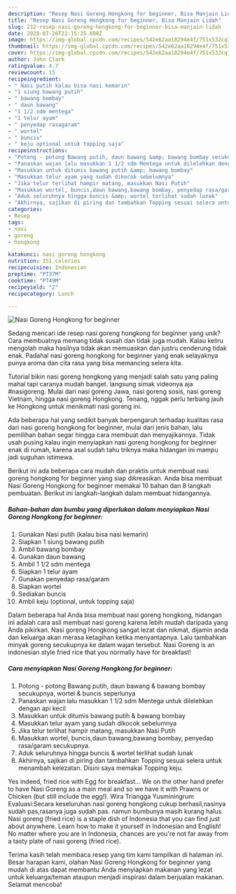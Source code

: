 ```yaml
---
description: "Resep Nasi Goreng Hongkong for beginner, Bisa Manjain Lidah"
title: "Resep Nasi Goreng Hongkong for beginner, Bisa Manjain Lidah"
slug: 212-resep-nasi-goreng-hongkong-for-beginner-bisa-manjain-lidah
date: 2020-07-26T22:15:25.690Z
image: https://img-global.cpcdn.com/recipes/542e62aa18294e4f/751x532cq70/nasi-goreng-hongkong-for-beginner-foto-resep-utama.jpg
thumbnail: https://img-global.cpcdn.com/recipes/542e62aa18294e4f/751x532cq70/nasi-goreng-hongkong-for-beginner-foto-resep-utama.jpg
cover: https://img-global.cpcdn.com/recipes/542e62aa18294e4f/751x532cq70/nasi-goreng-hongkong-for-beginner-foto-resep-utama.jpg
author: John Clark
ratingvalue: 4.7
reviewcount: 15
recipeingredient:
- " Nasi putih kalau bisa nasi kemarin"
- "1 siung bawang putih"
- " bawang bombay"
- " daun bawang"
- "1 1/2 sdm mentega"
- "1 telur ayam"
- " penyedap rasagaram"
- " wortel"
- " buncis"
- " keju optional untuk topping saja"
recipeinstructions:
- "Potong - potong Bawang putih, daun bawang &amp; bawang bombay secukupnya, wortel &amp; buncis seperlunya"
- "Panaskan wajan lalu masukkan 1 1/2 sdm Mentega untuk dilelehkan dengan api kecil"
- "Masukkan untuk ditumis bawang putih &amp; bawang bombay"
- "Masukkan telur ayam yang sudah dikocok sebelumnya"
- "Jika telur terlihat hampir matang, masukkan Nasi Putih"
- "Masukkan wortel, buncis,daun bawang,bawang bombay, penyedap rasa/garam secukupnya."
- "Aduk seluruhnya hingga buncis &amp; wortel terlihat sudah lunak"
- "Akhirnya, sajikan di piring dan tambahkan Topping sesuai selera untuk menambah kelezatan. Disini saya memakai Topping keju."
categories:
- Resep
tags:
- nasi
- goreng
- hongkong

katakunci: nasi goreng hongkong 
nutrition: 151 calories
recipecuisine: Indonesian
preptime: "PT37M"
cooktime: "PT49M"
recipeyield: "2"
recipecategory: Lunch

---
```



![Nasi Goreng Hongkong for beginner](https://img-global.cpcdn.com/recipes/542e62aa18294e4f/751x532cq70/nasi-goreng-hongkong-for-beginner-foto-resep-utama.jpg)

Sedang mencari ide resep nasi goreng hongkong for beginner yang unik? Cara membuatnya memang tidak susah dan tidak juga mudah. Kalau keliru mengolah maka hasilnya tidak akan memuaskan dan justru cenderung tidak enak. Padahal nasi goreng hongkong for beginner yang enak selayaknya punya aroma dan cita rasa yang bisa memancing selera kita.

Tutorial bikin nasi goreng hongkong yang menjadi salah satu yang paling mahal tapi caranya mudah banget. langsung simak videonya aja #nasigoreng. Mulai dari nasi goreng Jawa, nasi goreng sosis, nasi goreng Vietnam, hingga nasi goreng Hongkong. Tenang, nggak perlu terbang jauh ke Hongkong untuk menikmati nasi goreng ini.

Ada beberapa hal yang sedikit banyak berpengaruh terhadap kualitas rasa dari nasi goreng hongkong for beginner, mulai dari jenis bahan, lalu pemilihan bahan segar hingga cara membuat dan menyajikannya. Tidak usah pusing kalau ingin menyiapkan nasi goreng hongkong for beginner enak di rumah, karena asal sudah tahu triknya maka hidangan ini mampu jadi suguhan istimewa.


Berikut ini ada beberapa cara mudah dan praktis untuk membuat nasi goreng hongkong for beginner yang siap dikreasikan. Anda bisa membuat Nasi Goreng Hongkong for beginner memakai 10 bahan dan 8 langkah pembuatan. Berikut ini langkah-langkah dalam membuat hidangannya.

<!--inarticleads1-->

##### Bahan-bahan dan bumbu yang diperlukan dalam menyiapkan Nasi Goreng Hongkong for beginner:

1. Gunakan  Nasi putih (kalau bisa nasi kemarin)
1. Siapkan 1 siung bawang putih
1. Ambil  bawang bombay
1. Gunakan  daun bawang
1. Ambil 1 1/2 sdm mentega
1. Siapkan 1 telur ayam
1. Gunakan  penyedap rasa/garam
1. Siapkan  wortel
1. Sediakan  buncis
1. Ambil  keju (optional, untuk topping saja)


Dalam beberapa hal Anda bisa membuat nasi goreng hongkong, hidangan ini adalah cara asli membuat nasi goreng karena lebih mudah daripada yang Anda pikirkan. Nasi goreng Hongkong sangat lezat dan nikmat, dijamin anda dan keluarga akan merasa ketagihan ketika menyantapnya. Lalu tambahkan minyak goreng secukupnya ke dalam wajan tersebut. Nasi Goreng is an indonesian style fried rice that you normally have for breakfast! 

<!--inarticleads2-->

##### Cara menyiapkan Nasi Goreng Hongkong for beginner:

1. Potong - potong Bawang putih, daun bawang &amp; bawang bombay secukupnya, wortel &amp; buncis seperlunya
1. Panaskan wajan lalu masukkan 1 1/2 sdm Mentega untuk dilelehkan dengan api kecil
1. Masukkan untuk ditumis bawang putih &amp; bawang bombay
1. Masukkan telur ayam yang sudah dikocok sebelumnya
1. Jika telur terlihat hampir matang, masukkan Nasi Putih
1. Masukkan wortel, buncis,daun bawang,bawang bombay, penyedap rasa/garam secukupnya.
1. Aduk seluruhnya hingga buncis &amp; wortel terlihat sudah lunak
1. Akhirnya, sajikan di piring dan tambahkan Topping sesuai selera untuk menambah kelezatan. Disini saya memakai Topping keju.


Yes indeed, fried rice with Egg for breakfast… We on the other hand prefer to have Nasi Goreng as a main meal and so we have it with Prawns or Chicken (but still include the egg!). Wira Triangga Yusminingrum Evaluasi:Secara keseluruhan nasi goreng hongkong cukup berhasil,nasinya sudah pas,rasanya juga sudah pas. namun bumbunya masih kurang halus. Nasi goreng (fried rice) is a staple dish of Indonesia that you can find just about anywhere. Learn how to make it yourself in Indonesian and English! No matter where you are in Indonesia, chances are you&#39;re not far away from a tasty plate of nasi goreng (fried rice). 

Terima kasih telah membaca resep yang tim kami tampilkan di halaman ini. Besar harapan kami, olahan Nasi Goreng Hongkong for beginner yang mudah di atas dapat membantu Anda menyiapkan makanan yang lezat untuk keluarga/teman ataupun menjadi inspirasi dalam berjualan makanan. Selamat mencoba!
